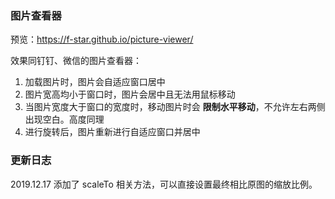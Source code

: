 
### 图片查看器

预览：https://f-star.github.io/picture-viewer/

效果同钉钉、微信的图片查看器：

1. 加载图片时，图片会自适应窗口居中
2. 图片宽高均小于窗口时，图片会居中且无法用鼠标移动
3. 当图片宽度大于窗口的宽度时，移动图片时会 **限制水平移动**，不允许左右两侧出现空白。高度同理
4. 进行旋转后，图片重新进行自适应窗口并居中

### 更新日志

2019.12.17 添加了 scaleTo 相关方法，可以直接设置最终相比原图的缩放比例。